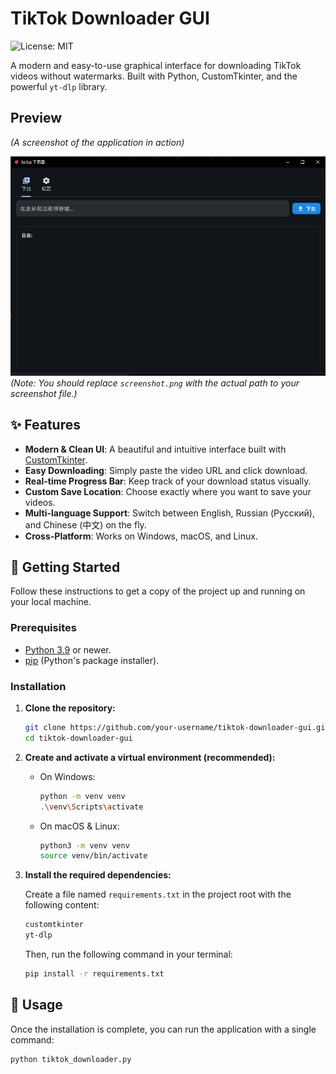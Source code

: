 # TikTok Downloader GUI
![License: MIT](https://img.shields.io/badge/License-MIT-yellow.svg)

A modern and easy-to-use graphical interface for downloading TikTok videos without watermarks. Built with Python, CustomTkinter, and the powerful `yt-dlp` library.

## Preview

*(A screenshot of the application in action)*

![App Screenshot](screenshot.png) 
*(Note: You should replace `screenshot.png` with the actual path to your screenshot file.)*

## ✨ Features

-   **Modern & Clean UI**: A beautiful and intuitive interface built with [CustomTkinter](https://github.com/TomSchimansky/CustomTkinter).
-   **Easy Downloading**: Simply paste the video URL and click download.
-   **Real-time Progress Bar**: Keep track of your download status visually.
-   **Custom Save Location**: Choose exactly where you want to save your videos.
-   **Multi-language Support**: Switch between English, Russian (Русский), and Chinese (中文) on the fly.
-   **Cross-Platform**: Works on Windows, macOS, and Linux.

## 🚀 Getting Started

Follow these instructions to get a copy of the project up and running on your local machine.

### Prerequisites

-   [Python 3.9](https://www.python.org/downloads/) or newer.
-   [pip](https://pip.pypa.io/en/stable/installation/) (Python's package installer).

### Installation

1.  **Clone the repository:**
    ```sh
    git clone https://github.com/your-username/tiktok-downloader-gui.git
    cd tiktok-downloader-gui
    ```

2.  **Create and activate a virtual environment (recommended):**

    -   On Windows:
        ```sh
        python -m venv venv
        .\venv\Scripts\activate
        ```
    -   On macOS & Linux:
        ```sh
        python3 -m venv venv
        source venv/bin/activate
        ```

3.  **Install the required dependencies:**

    Create a file named `requirements.txt` in the project root with the following content:
    ```txt
    customtkinter
    yt-dlp
    ```

    Then, run the following command in your terminal:
    ```sh
    pip install -r requirements.txt
    ```

## 🎈 Usage

Once the installation is complete, you can run the application with a single command:

```sh
python tiktok_downloader.py
